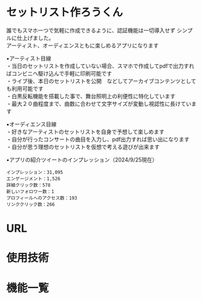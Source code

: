 # セットリスト作ろうくん

誰でもスマホ一つで気軽に作成できるように、認証機能は一切導入せず
シンプルに仕上げました。<br >
アーティスト、オーディエンスともに楽しめるアプリになります
<br >

▪️アーティスト目線<br >
・当日のセットリストを作成していない場合、スマホで作成してpdfで出力すればコンビニへ駆け込んで手軽に印刷可能です<br >
・ライブ後、本日のセットリストを公開　などしてアーカイブコンテンツとしても利用可能です<br >
・白黒反転機能を搭載した事で、舞台照明上の利便性に特化しています<br >
・最大２０曲程度まで、曲数に合わせて文字サイズが変動し視認性に長けています<br >

▪️オーディエンス目線<br >
・好きなアーティストのセットリストを自身で予想して楽しめます<br >
・自分が行ったコンサートの曲目を入力し、pdf出力すれば思い出になります<br >
・自分が思う理想のセットリストを仮想で考える遊びが出来ます<br >

▪️アプリの紹介ツイートのインプレッション（2024/9/25現在）<br >

    インプレッション：31,095
    エンゲージメント：1,526
    詳細クリック数：578
    新しいフォロワー数：1
    プロフィールへのアクセス数：193
    リンククリック数：266


# URL


# 使用技術

# 機能一覧
